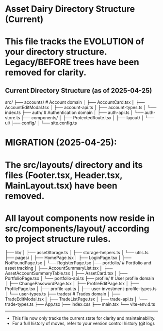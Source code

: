 # Asset Dairy Directory Structure (Current)

# This file tracks the EVOLUTION of your directory structure. Legacy/BEFORE trees have been removed for clarity.

## Current Directory Structure (as of 2025-04-25)

src/
├── accounts/         # Account domain
│   ├── AccountCard.tsx
│   ├── AccountEditModal.tsx
│   ├── account-api.ts
│   ├── account-types.ts
│   └── index.ts
├── auth/             # Authentication domain
│   ├── auth-api.ts
│   └── auth-store.ts
├── components/
│   ├── ProtectedRoute.tsx
│   ├── layout/
│   └── ui/
├── config/
│   └── site.config.ts
# MIGRATION (2025-04-25):
# The src/layouts/ directory and its files (Footer.tsx, Header.tsx, MainLayout.tsx) have been removed.
# All layout components now reside in src/components/layout/ according to project structure rules.
├── lib/
│   ├── assetStorage.ts
│   ├── storage-helpers.ts
│   └── utils.ts
├── pages/
│   ├── HomePage.tsx
│   ├── LoginPage.tsx
│   ├── NotFoundPage.tsx
│   └── RegisterPage.tsx
├── portfolio/        # Portfolio and asset tracking
│   ├── AccountSummaryList.tsx
│   ├── AssetAccountSummaryTable.tsx
│   ├── AssetCard.tsx
│   ├── PortfolioPage.tsx
│   └── portfolio-api.ts
├── profile/          # User profile domain
│   ├── ChangePasswordPage.tsx
│   ├── ProfileEditPage.tsx
│   ├── ProfilePage.tsx
│   ├── profile-api.ts
│   ├── user-investment-profile-types.ts
│   └── user-types.ts
├── trades/           # Trades domain
│   ├── TradeEditModal.tsx
│   ├── TradeListPage.tsx
│   ├── trade-api.ts
│   └── trade-types.ts
├── App.tsx
├── index.css
├── main.tsx
└── vite-env.d.ts

---

- This file now only tracks the current state for clarity and maintainability.
- For a full history of moves, refer to your version control history (git log).
